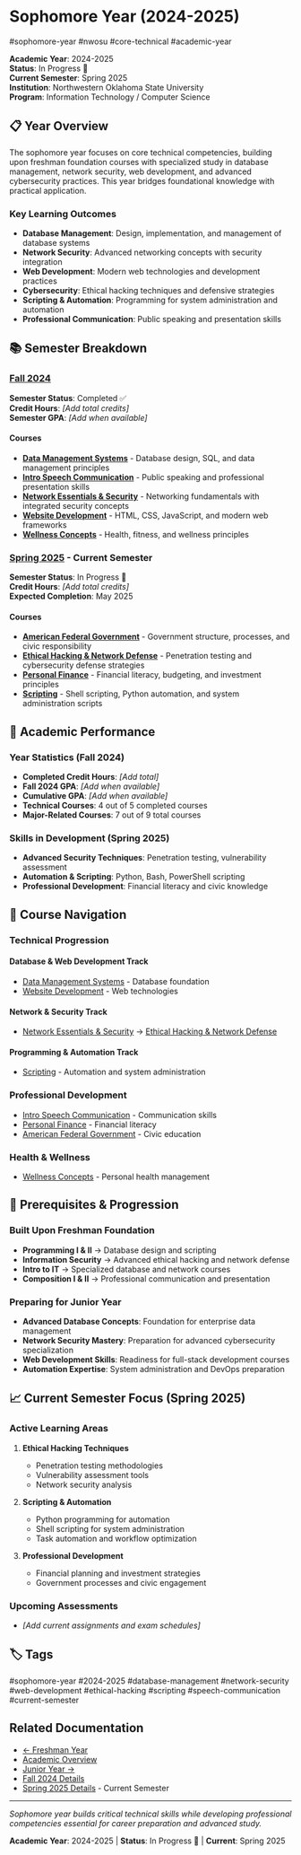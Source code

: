 # Sophomore Year (2024-2025)

#sophomore-year #nwosu #core-technical #academic-year

**Academic Year**: 2024-2025  
**Status**: In Progress 🔄  
**Current Semester**: Spring 2025  
**Institution**: Northwestern Oklahoma State University  
**Program**: Information Technology / Computer Science

## 📋 Year Overview

The sophomore year focuses on core technical competencies, building upon freshman foundation courses with specialized study in database management, network security, web development, and advanced cybersecurity practices. This year bridges foundational knowledge with practical application.

### Key Learning Outcomes
- **Database Management**: Design, implementation, and management of database systems
- **Network Security**: Advanced networking concepts with security integration
- **Web Development**: Modern web technologies and development practices  
- **Cybersecurity**: Ethical hacking techniques and defensive strategies
- **Scripting & Automation**: Programming for system administration and automation
- **Professional Communication**: Public speaking and presentation skills

## 📚 Semester Breakdown

### [Fall 2024](./fall2024/README.md)
**Semester Status**: Completed ✅  
**Credit Hours**: _[Add total credits]_  
**Semester GPA**: _[Add when available]_

#### Courses
- **[Data Management Systems](./fall2024/Data-Management-Systems.md)** - Database design, SQL, and data management principles
- **[Intro Speech Communication](./fall2024/Speech-Communication.md)** - Public speaking and professional presentation skills
- **[Network Essentials & Security](./fall2024/Network-Essentials-Security.md)** - Networking fundamentals with integrated security concepts
- **[Website Development](./fall2024/Website-Development.md)** - HTML, CSS, JavaScript, and modern web frameworks
- **[Wellness Concepts](./fall2024/Wellness-Concepts.md)** - Health, fitness, and wellness principles

### [Spring 2025](./spring2025/README.md) - Current Semester
**Semester Status**: In Progress 🔄  
**Credit Hours**: _[Add total credits]_  
**Expected Completion**: May 2025

#### Courses
- **[American Federal Government](./spring2025/American-Federal-Government.md)** - Government structure, processes, and civic responsibility
- **[Ethical Hacking & Network Defense](./spring2025/Ethical-Hacking.md)** - Penetration testing and cybersecurity defense strategies
- **[Personal Finance](./spring2025/Personal-Finance.md)** - Financial literacy, budgeting, and investment principles
- **[Scripting](./spring2025/Scripting.md)** - Shell scripting, Python automation, and system administration scripts

## 🎯 Academic Performance

### Year Statistics (Fall 2024)
- **Completed Credit Hours**: _[Add total]_
- **Fall 2024 GPA**: _[Add when available]_
- **Cumulative GPA**: _[Add when available]_
- **Technical Courses**: 4 out of 5 completed courses
- **Major-Related Courses**: 7 out of 9 total courses

### Skills in Development (Spring 2025)
- **Advanced Security Techniques**: Penetration testing, vulnerability assessment
- **Automation & Scripting**: Python, Bash, PowerShell scripting
- **Professional Development**: Financial literacy and civic knowledge

## 🔗 Course Navigation

### Technical Progression

#### Database & Web Development Track
- [Data Management Systems](./fall2024/Data-Management-Systems.md) - Database foundation
- [Website Development](./fall2024/Website-Development.md) - Web technologies

#### Network & Security Track
- [Network Essentials & Security](./fall2024/Network-Essentials-Security.md) → [Ethical Hacking & Network Defense](./spring2025/Ethical-Hacking.md)

#### Programming & Automation Track
- [Scripting](./spring2025/Scripting.md) - Automation and system administration

### Professional Development
- [Intro Speech Communication](./fall2024/Speech-Communication.md) - Communication skills
- [Personal Finance](./spring2025/Personal-Finance.md) - Financial literacy
- [American Federal Government](./spring2025/American-Federal-Government.md) - Civic education

### Health & Wellness
- [Wellness Concepts](./fall2024/Wellness-Concepts.md) - Personal health management

## 🔄 Prerequisites & Progression

### Built Upon Freshman Foundation
- **Programming I & II** → Database design and scripting
- **Information Security** → Advanced ethical hacking and network defense
- **Intro to IT** → Specialized database and network courses
- **Composition I & II** → Professional communication and presentation

### Preparing for Junior Year
- **Advanced Database Concepts**: Foundation for enterprise data management
- **Network Security Mastery**: Preparation for advanced cybersecurity specialization
- **Web Development Skills**: Readiness for full-stack development courses
- **Automation Expertise**: System administration and DevOps preparation

## 📈 Current Semester Focus (Spring 2025)

### Active Learning Areas
1. **Ethical Hacking Techniques**
   - Penetration testing methodologies
   - Vulnerability assessment tools
   - Network security analysis

2. **Scripting & Automation**
   - Python programming for automation
   - Shell scripting for system administration
   - Task automation and workflow optimization

3. **Professional Development**
   - Financial planning and investment strategies
   - Government processes and civic engagement

### Upcoming Assessments
- _[Add current assignments and exam schedules]_

## 🏷️ Tags
#sophomore-year #2024-2025 #database-management #network-security #web-development #ethical-hacking #scripting #speech-communication #current-semester

## Related Documentation
- [← Freshman Year](../freshman-year/README.md)
- [Academic Overview](../README.md)
- [Junior Year →](../junior-year/README.md)
- [Fall 2024 Details](./fall2024/README.md)
- [Spring 2025 Details](./spring2025/README.md) - Current Semester

---

*Sophomore year builds critical technical skills while developing professional competencies essential for career preparation and advanced study.*

**Academic Year**: 2024-2025 | **Status**: In Progress 🔄 | **Current**: Spring 2025
